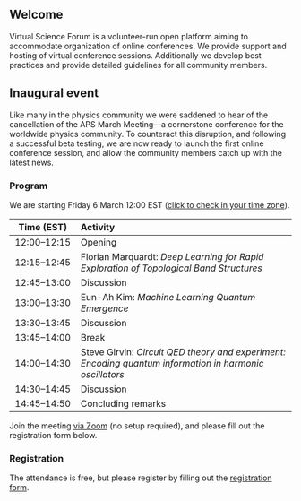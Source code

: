 ## Welcome

Virtual Science Forum is a volunteer-run open platform aiming to accommodate organization of online conferences.
We provide support and hosting of virtual conference sessions.
Additionally we develop best practices and provide detailed guidelines for all community members.

## Inaugural event

Like many in the physics community we were saddened to hear of the cancellation of the APS March Meeting—a cornerstone conference for the worldwide physics community.
To counteract this disruption, and following a successful beta testing, we are now ready to launch the first online conference session, and allow the community members catch up with the latest news.

### Program

We are starting Friday 6 March 12:00 EST ([click to check in your time zone](https://arewemeetingyet.com/New%20York/2020-03-06/12:00/Virtual%20Science%20Forum%20inaugural%20meeting#eyJ1cmwiOiJodHRwczovL3ZpcnR1YWxzY2llbmNlZm9ydW0ub3JnLyJ9)).

| Time (EST) <img width=100/> | Activity <img width=800/> |
|:-----:|:-- |
| 12:00–12:15 | Opening |
| 12:15­–12:45 | Florian Marquardt: *Deep Learning for Rapid Exploration of Topological Band Structures* |
| 12:45­–13:00 | Discussion |
| 13:00­–13:30 | Eun-Ah Kim: *Machine Learning Quantum Emergence* |
| 13:30­–13:45 | Discussion |
| 13:45­–14:00 | Break |
| 14:00­–14:30 | Steve Girvin: *Circuit QED theory and experiment: Encoding quantum information in harmonic oscillators* |
| 14:30­–14:45 | Discussion |
| 14:45–14:50 | Concluding remarks |

Join the meeting [via Zoom](https://iu.zoom.us/j/307774455) (no setup required), and please fill out the registration form below.

### Registration

The attendance is free, but please register by filling out the [registration form](https://forms.gle/eHmMbuFv3Mf2Akxu9).
